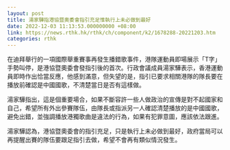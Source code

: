```yaml
---
layout: post
title: 湯家驊指港協暨奧委會指引充足惟執行上未必做到最好
date: 2022-12-03 11:13:53.000000000 +08:00
link: https://news.rthk.hk/rthk/ch/component/k2/1678288-20221203.htm
categories: rthk
---
```


在迪拜舉行的一項國際舉重賽事再發生播錯歌事件，港隊運動員即場展示「T字」手勢叫停，是港協暨奧委會發指引後的首次。行政會議成員湯家驊表示，香港運動員即時作出恰當反應，他感到滿意，但失望的是，指引已要求相關港隊的隊長要在播放前確認是中國國歌，不清楚當日是否有這樣做。

湯家驊指出，這是個重要場合，如果不斷容許一些人做政治的宣傳是對不起國家和自己，希望所有外出參賽隊伍，由隊長或指派另一人確認清楚播放的是中國國歌，避免出錯，並強調播放港獨歌曲是違法的行為，如果有犯罪意圖，應該依法跟進。

湯家驊認為，港協暨奧委會的指引充足，只是執行上未必做到最好，政府當局可以再提醒出賽的隊伍要跟足指引去做，希望不會再有類似情況發生。
